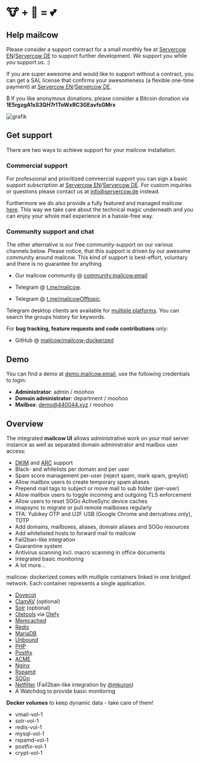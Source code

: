 # 🐮 + 🐋 = 💕

## Help mailcow

Please consider a support contract for a small monthly fee at [Servercow EN](https://www.servercow.de/mailcow?lang=en#support)/[Servercow DE](https://www.servercow.de/mailcow?#support) to support further development. _We_ support _you_ while _you_ support _us_. :)

If you are super awesome and would like to support without a contract, you can get a SAL license that confirms your awesomeness (a flexible one-time payment) at [Servercow EN](https://www.servercow.de/mailcow?lang=en#sal)/[Servercow DE](https://www.servercow.de/mailcow#sal).

₿ If you like anonymous donations, please consider a Bitcoin donation via **1E5rgzgA1sS3QH7r1ToWxRC3GEavfsGMrx**

![grafik](https://user-images.githubusercontent.com/2972950/111918092-beb7d680-8a83-11eb-9a98-1fe43d3e0deb.png)

## Get support

There are two ways to achieve support for your mailcow installation.

### Commercial support

For professional and prioritized commercial support you can sign a basic support subscription at [Servercow EN](https://www.servercow.de/mailcow?lang=en#support)/[Servercow DE](https://www.servercow.de/mailcow#support). For custom inquiries or questions please contact us at [info@servercow.de](mailto:info@servercow.de) instead.

Furthermore we do also provide a fully featured and managed mailcow [here](https://www.servercow.de/mailcow#managed). This way we take care about the technical magic underneath and you can enjoy your whole mail experience in a hassle-free way.

### Community support and chat

The other alternative is our free community-support on our various channels below. Please notice, that this support is driven by our awesome community around mailcow. This kind of support is best-effort, voluntary and there is no guarantee for anything.

- Our mailcow community @ [community.mailcow.email](https://community.mailcow.email)

- Telegram @ [t.me/mailcow](https://t.me/mailcow).

- Telegram @ [t.me/mailcowOfftopic](https://t.me/mailcowOfftopic).

Telegram desktop clients are available for [multiple platforms](https://desktop.telegram.org). You can search the groups history for keywords.

For **bug tracking, feature requests and code contributions** only:

- GitHub @ [mailcow/mailcow-dockerized](https://github.com/mailcow/mailcow-dockerized)

## Demo

You can find a demo at [demo.mailcow.email](https://demo.mailcow.email), use the following credentials to login:

- **Administrator**: admin / moohoo
- **Domain administrator**: department / moohoo
- **Mailbox**:  demo@440044.xyz / moohoo

## Overview

The integrated **mailcow UI** allows administrative work on your mail server instance as well as separated domain administrator and mailbox user access:

- [DKIM](http://dkim.org) and [ARC](http://arc-spec.org/) support
- Black- and whitelists per domain and per user
- Spam score management per-user (reject spam, mark spam, greylist)
- Allow mailbox users to create temporary spam aliases
- Prepend mail tags to subject or move mail to sub folder (per-user)
- Allow mailbox users to toggle incoming and outgoing TLS enforcement
- Allow users to reset SOGo ActiveSync device caches
- imapsync to migrate or pull remote mailboxes regularly
- TFA: Yubikey OTP and U2F USB (Google Chrome and derivatives only), TOTP
- Add domains, mailboxes, aliases, domain aliases and SOGo resources
- Add whitelisted hosts to forward mail to mailcow
- Fail2ban-like integration
- Quarantine system
- Antivirus scanning incl. macro scanning in office documents
- Integrated basic monitoring
- A lot more...

mailcow: dockerized comes with multiple containers linked in one bridged network.
Each container represents a single application.

- [Dovecot](https://www.dovecot.org/)
- [ClamAV](https://www.clamav.net/) (optional)
- [Solr](http://lucene.apache.org/solr/) (optional)
- [Oletools](https://github.com/decalage2/oletools) via [Olefy](https://github.com/HeinleinSupport/olefy)
- [Memcached](https://www.memcached.org/)
- [Redis](https://redis.io/)
- [MariaDB](https://mariadb.org/)
- [Unbound](https://unbound.net/)
- [PHP](https://php.net/)
- [Postfix](http://www.postfix.org/)
- [ACME](https://letsencrypt.org/)
- [Nginx](https://nginx.org/)
- [Rspamd](https://www.rspamd.com/)
- [SOGo](https://sogo.nu/)
- [Netfilter](https://www.netfilter.org/) (Fail2ban-like integration by [@mkuron](https://github.com/mkuron))
- A Watchdog to provide basic monitoring

**Docker volumes** to keep dynamic data - take care of them!

- vmail-vol-1
- solr-vol-1
- redis-vol-1
- mysql-vol-1
- rspamd-vol-1
- postfix-vol-1
- crypt-vol-1
